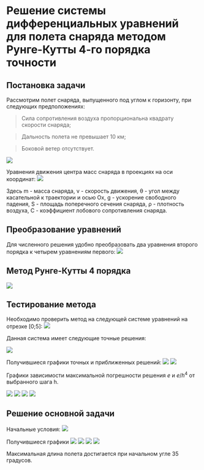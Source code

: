 # Решение системы дифференциальных уравнений для полета снаряда методом Рунге-Кутты 4-го порядка точности #

## Постановка задачи ##
Рассмотрим полет снаряда, выпущенного под углом к горизонту, при следующих предположениях:

> Сила сопротивления воздуха пропорциональна квадрату скорости снаряда;

> Дальность полета не превышает 10 км;

> Боковой ветер отсутствует.

![](docs/images/forces.jpg)

Уравнения движения центра масс снаряда в проекциях на оси координат:
![](docs/images/task/first_system.jpg)

Здесь m - масса снаряда, v - скорость движения, &theta; - угол между касательной к траектории и осью Ox, g - ускорение свободного падения, S - площадь поперечного сечения снаряда, &rho; - плотность воздуха, C - коэффициент лобового сопротивления снаряда.

## Преобразование уравнений ##
Для численного решения удобно преобразовать два уравнения второго порядка к четырем уравнениям первого:
![](docs/images/task/second_system.jpg)

## Метод Рунге-Кутты 4 порядка ##
![](docs/images/task/RK4.jpg)

## Тестирование метода ##
Необходимо проверить метод на следующей системе уравнений на отрезке [0;5]:
![](docs/images/task/test_task.jpg)

Данная система имеет следующие точные решения:

![](docs/images/task/test_task_exact_funcs.jpg)

Получившиеся графики точных и приближенных решений:
![](docs/images/test_task/y_1.jpg)
![](docs/images/test_task/y_2.jpg)

Графики зависимости максимальной погрешности решения $e$ и $e/h^4$ от выбранного шага h.

![](docs/images/check/eh_y1.jpg)
![](docs/images/check/eh4_y1.jpg)
![](docs/images/check/eh_y2.jpg)
![](docs/images/check/eh4_y2.jpg)

## Решение основной задачи  ##

Начальные условия:
![](docs/images/task/begin_conditions.jpg)

Получившиеся графики
![](docs/images/main_task/y_x.jpg)
![](docs/images/main_task/v.jpg)
![](docs/images/main_task/L_angle.jpg)
![](docs/images/main_task/angel.jpg)

Максимальная длина полета достигается при начальном угле 35 градусов.
